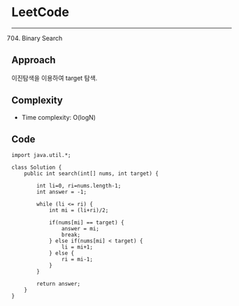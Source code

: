 [//]: # (# Intuition)
<!-- Describe your first thoughts on how to solve this problem. -->


# LeetCode
___
704. Binary Search
## Approach
<!-- Describe your approach to solving the problem. -->
이진탐색을 이용하여 target 탐색.

## Complexity
- Time complexity: O(logN)
<!-- Add your time complexity here, e.g. $$O(n)$$ -->

[//]: # (- Space complexity:)
<!-- Add your space complexity here, e.g. $$O(n)$$ -->

## Code
```
import java.util.*;

class Solution {
    public int search(int[] nums, int target) {
        
        int li=0, ri=nums.length-1;
        int answer = -1;
        
        while (li <= ri) {
            int mi = (li+ri)/2;

            if(nums[mi] == target) {
                answer = mi;
                break;
            } else if(nums[mi] < target) {
                li = mi+1;
            } else {
                ri = mi-1;
            }
        }

        return answer;
    }
}
```